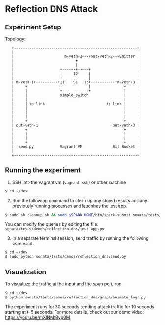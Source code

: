 # Reflection DNS Attack

## Experiment Setup

Topology:
```
   +--------------------------------------------------------+
   |                                                        |
   |                       m-veth-2+--+out-veth-2--+Emitter |
   |                            +                           |
   |                            |                           |
   |                     +------+-----+                     |
   |                     |     12     |
   |                     |            |                     |
   | m-veth-1+----------+11    S1   13+-----------+m-veth-3 |
   |     +               |            |               +     |
   |     |               +------------+               |     |
   |     |               simple_switch                |     |
   |     |                                            |     |
   |     | ip link                            ip link |     |
   |     |                                            |     |
   |     |                                            |     |
   |     |                                            |     |
   |     +                                            +     |
   | out-veth-1                                  out-veth-3 |
   |     +                                            +     |
   |     |                                            |     |
   |     |                                            |     |
   |     +                                            +     |
   |  send.py            Vagrant VM              Bit Bucket |
   |                                                        |
   +--------------------------------------------------------+
```

## Running the experiment

1. SSH into the vagrant vm (`vagrant ssh`) or other machine
```bash
$ cd ~/dev
```

2. Run the following command to clean up any stored results and any previously running processes and laucnhes the test app.

```bash
$ sudo sh cleanup.sh && sudo $SPARK_HOME/bin/spark-submit sonata/tests/demos/reflection_dns/test_app.py
```
You can modify the queries by editing the file: `sonata/tests/demos/reflection_dns/test_app.py`

3. In a separate terminal session, send traffic by running the following command.

```bash
$ cd ~/dev	
$ sudo python sonata/tests/demos/reflection_dns/send.py
```

## Visualization
To visualuze the traffic at the input and the span port, run
```bash
$ cd ~/dev
$ python sonata/tests/demos/reflection_dns/graph/animate_logs.py
```
The experiment runs for 30 seconds sending attack traffic for 10 seconds starting at t=5 seconds. 
For more details, check out our demo video: https://youtu.be/mXlNMfByp0M

